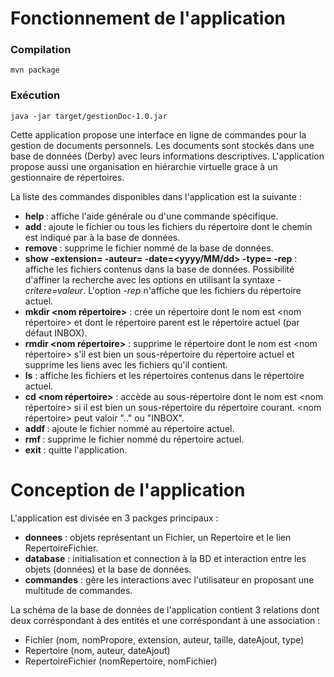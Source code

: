 # Fonctionnement de l'application
### Compilation

	mvn package
	
### Exécution

	java -jar target/gestionDoc-1.0.jar

Cette application propose une interface en ligne de commandes pour la gestion de documents personnels. Les documents sont stockés dans une base de données (Derby) avec leurs informations descriptives. L'application propose aussi une organisation en hiérarchie virtuelle grace à un gestionnaire de répertoires.

La liste des commandes disponibles dans l'application est la suivante :
- **help <nom commande>** : affiche l'aide générale ou d'une commande spécifique.
- **add <chemin fichier>** : ajoute le fichier ou tous les fichiers du répertoire dont le chemin est indiqué par <chemin fichier> à la base de données.
- **remove <nom fichier>** : supprime le fichier nommé <nom fichier> de la base de données.
- **show -extension=<ext> -auteur=<auteur> -date=<yyyy/MM/dd> -type=<type> -rep** : affiche les fichiers contenus dans la base de données. Possibilité d'affiner la recherche avec les options en utilisant la syntaxe *-critere=valeur*. L'option *-rep* n'affiche que les fichiers du répertoire actuel.
- **mkdir <nom répertoire>** : crée un répertoire dont le nom est <nom répertoire> et dont le répertoire parent est le répertoire actuel (par défaut INBOX).
- **rmdir <nom répertoire>** : supprime le répertoire dont le nom est <nom répertoire> s'il est bien un sous-répertoire du répertoire actuel et supprime les liens avec les fichiers qu'il contient.
- **ls** : affiche les fichiers et les répertoires contenus dans le répertoire actuel.
- **cd <nom répertoire>** : accède au sous-répertoire dont le nom est <nom répertoire> si il est bien un sous-répertoire du répertoire courant. <nom répertoire> peut valoir \"..\" ou \"INBOX\".
- **addf <nom fichier>** : ajoute le fichier nommé <nom fichier> au répertoire actuel.
- **rmf <nom fichier>** : supprime le fichier nommé <nom fichier> du répertoire actuel.
- **exit** : quitte l'application.

# Conception de l'application
L'application est divisée en 3 packges principaux :
- **donnees** : objets représentant un Fichier, un Repertoire et le lien RepertoireFichier.
- **database** : initialisation et connection à la BD et interaction entre les objets (données) et la base de données.
- **commandes** : gère les interactions avec l'utilisateur en proposant une multitude de commandes.

La schéma de la base de données de l'application contient 3 relations dont deux corréspondant à des entités et une corréspondant à une association :
- Fichier (nom, nomPropore, extension, auteur, taille, dateAjout, type)
- Repertoire (nom, auteur, dateAjout)
- RepertoireFichier (nomRepertoire, nomFichier)

